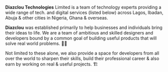 <strong>Diazclou Technologies</strong> Limited is a team of 
technology experts providing a wide range of tech. 
and digital services (listed below) across Lagos, 
Ibadan, Abuja & other cities in Nigeria, Ghana & 
overseas.


<strong>Diazclou</strong> was established primarily to help 
businesses and individuals bring their ideas to life. 
We are a team of ambitious and skilled designers 
and developers bound by a common goal of 
building useful products that will solve real world 
problems. 🚀🚀


Not limited to these alone, we also provide a space 
for developers from all over the world to sharpen 
their skills, build their professional career & also 
earn by working on real & useful projects. 🏗️
